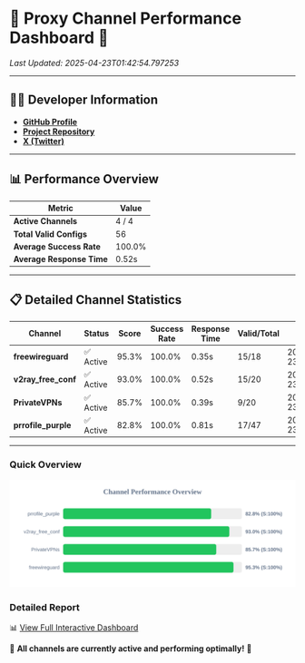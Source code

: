 # 🌟 Proxy Channel Performance Dashboard 🌟

_Last Updated: 2025-04-23T01:42:54.797253_

---

## 👩‍💻 Developer Information

- **[GitHub Profile](https://github.com/4n0nymou3)**  
- **[Project Repository](https://github.com/4n0nymou3/multi-proxy-config-fetcher)**  
- **[X (Twitter)](https://x.com/4n0nymou3)**  

---

## 📊 Performance Overview

| Metric                | Value       |
|-----------------------|-------------|
| **Active Channels**   | 4 / 4       |
| **Total Valid Configs** | 56          |
| **Average Success Rate** | 100.0%      |
| **Average Response Time** | 0.52s       |

---

## 📋 Detailed Channel Statistics

| Channel          | Status     | Score  | Success Rate | Response Time | Valid/Total | Last Success               |
|------------------|------------|--------|--------------|---------------|-------------|----------------------------|
| **freewireguard**  | ✅ Active  | 95.3%  | 100.0% | 0.35s         | 15/18       | 2025-04-23T01:42:54.795930 |
| **v2ray_free_conf**  | ✅ Active  | 93.0%  | 100.0% | 0.52s         | 15/20       | 2025-04-23T01:42:53.995921 |
| **PrivateVPNs**  | ✅ Active  | 85.7%  | 100.0% | 0.39s         | 9/20       | 2025-04-23T01:42:54.416867 |
| **prrofile_purple**  | ✅ Active  | 82.8%  | 100.0% | 0.81s         | 17/47       | 2025-04-23T01:42:53.405392 |

---

### Quick Overview
<div align="center">
  <a href="https://raw.githubusercontent.com/nullluser/NullRepo/refs/heads/main/assets/channel_stats_chart.svg">
    <img src="https://raw.githubusercontent.com/nullluser/NullRepo/refs/heads/main/assets/channel_stats_chart.svg" alt="Source Performance Statistics" width="800">
  </a>
</div>

### Detailed Report
📊 [View Full Interactive Dashboard](https://htmlpreview.github.io/?https://github.com/nullluser/NullRepo/blob/main/assets/performance_report.html)

🎉 **All channels are currently active and performing optimally!** 🎉
